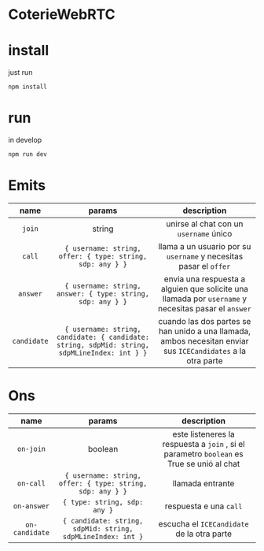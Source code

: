 # CoterieWebRTC

# install

just run

```
npm install
```

# run

in develop

```
npm run dev
```

# Emits

|  name  |                          params                           |                        description                         |
| :----: | :-------------------------------------------------------: | :--------------------------------------------------------: |
| `join` |                          string                           | unirse al chat con un `username` único |
| `call` | `{ username: string, offer: { type: string, sdp: any } }` | llama a un usuario por su `username` y necesitas pasar el `offer`  |
| `answer` | `{ username: string, answer: { type: string, sdp: any } }` | envia una respuesta a alguien que solicite una llamada por `username` y necesitas pasar el `answer`  |
| `candidate` | `{ username: string, candidate: { candidate: string, sdpMid: string, sdpMLineIndex: int } }` | cuando las dos partes se han unido a una llamada, ambos necesitan enviar sus `ICECandidates` a la otra parte  |
# Ons

|  name  |                          params                           |                        description                         |
| :----: | :-------------------------------------------------------: | :--------------------------------------------------------: |
| `on-join` |                          boolean                           | este listeneres la respuesta a `join` , si el parametro `boolean` es True se unió al chat |
| `on-call` | `{ username: string, offer: { type: string, sdp: any } }` | llamada entrante  |
| `on-answer` | `{ type: string, sdp: any }` | respuesta e una `call`  |
| `on-candidate` | `{ candidate: string, sdpMid: string, sdpMLineIndex: int }` | escucha el `ICECandidate` de la otra parte  |
 
